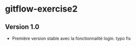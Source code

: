 # gitflow-exercise2
## Version 1.0
- Première version stable avec la fonctionnalité login.
typo fix
